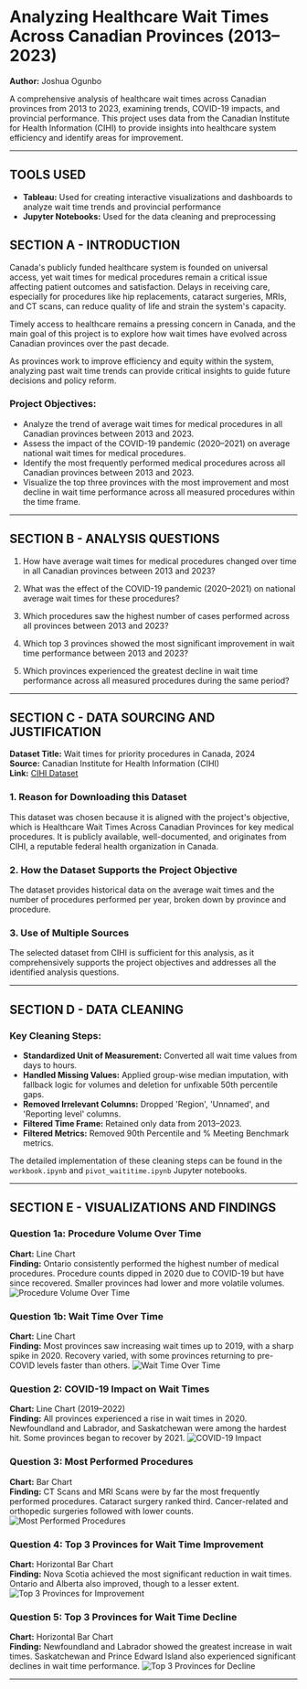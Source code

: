 # Analyzing Healthcare Wait Times Across Canadian Provinces (2013–2023)
**Author:** Joshua Ogunbo

A comprehensive analysis of healthcare wait times across Canadian provinces from 2013 to 2023, examining trends, COVID-19 impacts, and provincial performance. This project uses data from the Canadian Institute for Health Information (CIHI) to provide insights into healthcare system efficiency and identify areas for improvement.

---

## TOOLS USED
- **Tableau:** Used for creating interactive visualizations and dashboards to analyze wait time trends and provincial performance
- **Jupyter Notebooks:** Used for the data cleaning and preprocessing

## SECTION A - INTRODUCTION

Canada's publicly funded healthcare system is founded on universal access, yet wait times for medical procedures remain a critical issue affecting patient outcomes and satisfaction. Delays in receiving care, especially for procedures like hip replacements, cataract surgeries, MRIs, and CT scans, can reduce quality of life and strain the system's capacity.

Timely access to healthcare remains a pressing concern in Canada, and the main goal of this project is to explore how wait times have evolved across Canadian provinces over the past decade.

As provinces work to improve efficiency and equity within the system, analyzing past wait time trends can provide critical insights to guide future decisions and policy reform.

### Project Objectives:
- Analyze the trend of average wait times for medical procedures in all Canadian provinces between 2013 and 2023.
- Assess the impact of the COVID-19 pandemic (2020–2021) on average national wait times for medical procedures.
- Identify the most frequently performed medical procedures across all Canadian provinces between 2013 and 2023.
- Visualize the top three provinces with the most improvement and most decline in wait time performance across all measured procedures within the time frame.

---

## SECTION B - ANALYSIS QUESTIONS

1. How have average wait times for medical procedures changed over time in all Canadian provinces between 2013 and 2023?

2. What was the effect of the COVID-19 pandemic (2020–2021) on national average wait times for these procedures?

3. Which procedures saw the highest number of cases performed across all provinces between 2013 and 2023?

4. Which top 3 provinces showed the most significant improvement in wait time performance between 2013 and 2023?

5. Which provinces experienced the greatest decline in wait time performance across all measured procedures during the same period?

---

## SECTION C - DATA SOURCING AND JUSTIFICATION

**Dataset Title:** Wait times for priority procedures in Canada, 2024  
**Source:** Canadian Institute for Health Information (CIHI)  
**Link:** [CIHI Dataset](https://www.cihi.ca/en/wait-times-for-priority-procedures-in-canada-2024)

### 1. Reason for Downloading this Dataset
This dataset was chosen because it is aligned with the project's objective, which is Healthcare Wait Times Across Canadian Provinces for key medical procedures. It is publicly available, well-documented, and originates from CIHI, a reputable federal health organization in Canada.

### 2. How the Dataset Supports the Project Objective
The dataset provides historical data on the average wait times and the number of procedures performed per year, broken down by province and procedure.

### 3. Use of Multiple Sources
The selected dataset from CIHI is sufficient for this analysis, as it comprehensively supports the project objectives and addresses all the identified analysis questions.

---

## SECTION D - DATA CLEANING

### Key Cleaning Steps:
- **Standardized Unit of Measurement:** Converted all wait time values from days to hours.
- **Handled Missing Values:** Applied group-wise median imputation, with fallback logic for volumes and deletion for unfixable 50th percentile gaps.
- **Removed Irrelevant Columns:** Dropped 'Region', 'Unnamed', and 'Reporting level' columns.
- **Filtered Time Frame:** Retained only data from 2013–2023.
- **Filtered Metrics:** Removed 90th Percentile and % Meeting Benchmark metrics.

The detailed implementation of these cleaning steps can be found in the `workbook.ipynb` and `pivot_waititime.ipynb` Jupyter notebooks.

---

## SECTION E - VISUALIZATIONS AND FINDINGS

### Question 1a: Procedure Volume Over Time  

**Chart:** Line Chart  
**Finding:** Ontario consistently performed the highest number of medical procedures. Procedure counts dipped in 2020 due to COVID-19 but have since recovered. Smaller provinces had lower and more volatile volumes.
![Procedure Volume Over Time](images/1a.png)

### Question 1b: Wait Time Over Time  
**Chart:** Line Chart  
**Finding:** Most provinces saw increasing wait times up to 2019, with a sharp spike in 2020. Recovery varied, with some provinces returning to pre-COVID levels faster than others.
![Wait Time Over Time](images/1b.png)

### Question 2: COVID-19 Impact on Wait Times  
**Chart:** Line Chart (2019–2022)  
**Finding:** All provinces experienced a rise in wait times in 2020. Newfoundland and Labrador, and Saskatchewan were among the hardest hit. Some provinces began to recover by 2021.
![COVID-19 Impact](images/2.png)

### Question 3: Most Performed Procedures  
**Chart:** Bar Chart  
**Finding:** CT Scans and MRI Scans were by far the most frequently performed procedures. Cataract surgery ranked third. Cancer-related and orthopedic surgeries followed with lower counts.
![Most Performed Procedures](images/3.png)

### Question 4: Top 3 Provinces for Wait Time Improvement  
**Chart:** Horizontal Bar Chart  
**Finding:** Nova Scotia achieved the most significant reduction in wait times. Ontario and Alberta also improved, though to a lesser extent.
![Top 3 Provinces for Improvement](images/4.png)

### Question 5: Top 3 Provinces for Wait Time Decline  
**Chart:** Horizontal Bar Chart  
**Finding:** Newfoundland and Labrador showed the greatest increase in wait times. Saskatchewan and Prince Edward Island also experienced significant declines in wait time performance.
![Top 3 Provinces for Decline](images/5.png)

---
